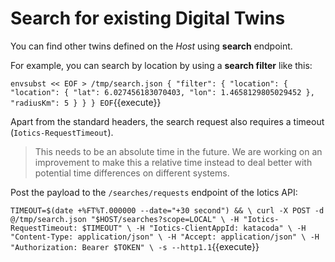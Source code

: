 # Search for existing Digital Twins

You can find other twins defined on the _Host_ using **search** endpoint.

For example, you can search by location by using a **search filter** like this:

`envsubst << EOF > /tmp/search.json
{
    "filter": {
        "location": {
            "location": {
                "lat": 6.027456183070403,
                "lon": 1.4658129805029452
            },
            "radiusKm": 5
        }
    }
}
EOF`{{execute}}

Apart from the standard headers, the search request also requires a timeout (`Iotics-RequestTimeout`).

> This needs to be an absolute time in the future. We are working on an improvement to make this a relative time instead to deal better with potential time differences on different systems.

Post the payload to the `/searches/requests` endpoint of the Iotics API:

`TIMEOUT=$(date +%FT%T.000000 --date="+30 second") && \
curl -X POST -d @/tmp/search.json "$HOST/searches?scope=LOCAL" \
    -H "Iotics-RequestTimeout: $TIMEOUT" \
    -H "Iotics-ClientAppId: katacoda" \
    -H "Content-Type: application/json" \
    -H "Accept: application/json" \
    -H "Authorization: Bearer $TOKEN" \
    -s --http1.1`{{execute}}
